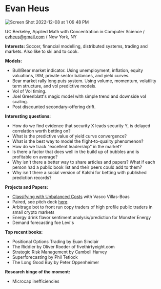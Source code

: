 # Evan Heus
![Screen Shot 2022-12-08 at 1 09 48 PM](https://user-images.githubusercontent.com/114233836/206532170-d2aa73f5-a656-41ee-9516-98d0244202c9.png)

UC Berkeley, Applied Math with Concentration in Computer Science / evheus@gmail.com / New York, NY

**Interests:** Soccer, financial modelling, distributed systems, trading and markets. Also like to ski and to cook.

**Models:** 
- Bull/Bear market indicator. Using unemployment, inflation, equity valuations, ISM, private sector balances, and yield curves.
- Bear market rally long puts system. Using volume, momentum, volatility term structure, and vol predictive models.
- Vol of Vol timing.
- Joel Greenblatt's magic model with simple trend and downside vol scaling.
- Post discounted secondary-offering drift.

**Interesting questions:**
- How do we find evidence that security X leads security Y, is delayed correlation worth betting on?
- What is the predictive value of yield curve convergence?
- What is the best way to model the flight-to-quality phenomenon?
- How do we track "excellent leadership" in the market?
- Is there a factor that does well in the build up of bubbles and is profitable on average?
- Why isn't there a better way to share articles and papers? What if each person had a public book list and their peers could add to them?
- Why isn't there a social version of Kalshi for betting with published prediction records?

**Projects and Papers:**
- [Classifying with Unbalanced Costs](https://drive.google.com/uc?export=download&id=11M7XZH4S-vWuKaPiGVwoSbiPhqNwbi5_) with Vasco Villas-Boas
- Paired, see pitch deck [here](https://drive.google.com/uc?export=download&id=16LKx0tKmIQwlOjoPG32hzFmsQw6IxoxU).
- Arbitrage bot to front run copy traders of high profile public traders in small crypto markets
- Energy drink flavor sentiment analysis/prediction for Monster Energy
- Demand forecasting foe Levi's

**Top recent books:**
- Positional Options Trading by Euan Sinclair
- The Riddler by Oliver Roeder of fivethirtyeight.com
- Strategic Risk Management by Cambell Harvey
- Superforecasting by Phil Tetlock
- The Long Good Buy by Peter Oppenheimer

**Research binge of the moment:**
- Microcap inefficiencies
